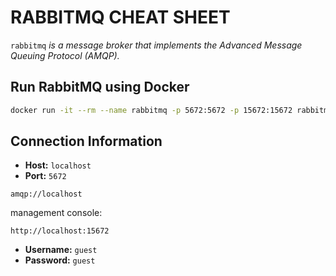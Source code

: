 # RABBITMQ CHEAT SHEET

`rabbitmq` _is a message broker that implements the Advanced Message Queuing Protocol (AMQP)._

## Run RabbitMQ using Docker

```bash
docker run -it --rm --name rabbitmq -p 5672:5672 -p 15672:15672 rabbitmq:3-management
```

## Connection Information

- **Host:** `localhost`
- **Port:** `5672`

```
amqp://localhost
```

management console:
```
http://localhost:15672
```
- **Username:** `guest`
- **Password:** `guest`
